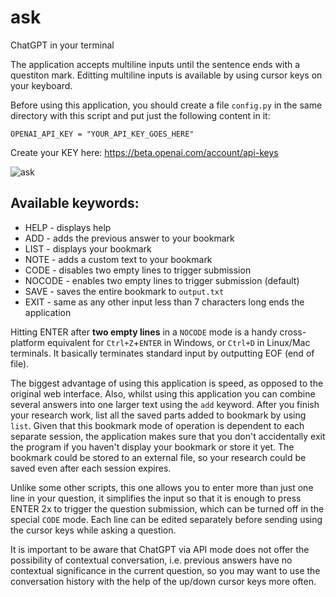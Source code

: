 # ask
ChatGPT in your terminal

The application accepts multiline inputs until the sentence ends with a questiton mark.
Editting multiline inputs is available by using cursor keys on your keyboard.

Before using this application, you should create a file `config.py` in the same directory with
this script and put just the following content in it:

```
OPENAI_API_KEY = "YOUR_API_KEY_GOES_HERE"
```

Create your KEY here: https://beta.openai.com/account/api-keys


![ask](https://user-images.githubusercontent.com/411471/214705092-63a3a2d7-b969-4fdb-ae83-24df16fbce0f.gif)


## Available keywords:

* HELP   - displays help
* ADD    - adds the previous answer to your bookmark
* LIST   - displays your bookmark
* NOTE   - adds a custom text to your bookmark
* CODE   - disables two empty lines to trigger submission
* NOCODE - enables two empty lines to trigger submission (default)
* SAVE   - saves the entire bookmark to `output.txt`
* EXIT   - same as any other input less than 7 characters long ends the application

Hitting ENTER after **two empty lines** in a `NOCODE` mode is a handy cross-platform equivalent 
for `Ctrl+Z`+`ENTER` in Windows, or `Ctrl+D` in Linux/Mac terminals. It basically 
terminates standard input by outputting EOF (end of file).

The biggest advantage of using this application is speed, as opposed to the original web interface. Also, whilst using this application you can combine several answers into one larger text using the `add` keyword. After you finish your research work, list all the saved parts added to bookmark by using `list`. Given that this bookmark mode of operation is dependent to each separate session, the application makes sure that you don't accidentally exit the program if you haven't display your bookmark or store it yet. The bookmark could be stored to an external file, so your research could be saved even after each session expires.

Unlike some other scripts, this one allows you to enter more than just one line in your question, it simplifies the input so that it is enough to press ENTER 2x to trigger the question submission, which can be turned off in the special `CODE` mode. Each line can be edited separately before sending using the cursor keys while asking a question.

It is important to be aware that ChatGPT via API mode does not offer the possibility of contextual conversation, i.e. previous answers have no contextual significance in the current question, so you may want to use the conversation history with the help of the up/down cursor keys more often.
